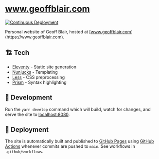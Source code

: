 # www.geoffblair.com

[![Continuous Deployment](https://github.com/geoffb/www-geoffblair-com/actions/workflows/continuous-deployment.yml/badge.svg)](https://github.com/geoffb/www-geoffblair-com/actions/workflows/continuous-deployment.yml)

Personal website of Geoff Blair, hosted at [www.geoffblair.com](https://www.geoffblair.com).

## 🏗 Tech

- [Eleventy](https://www.11ty.dev) - Static site generation
- [Nunjucks](https://mozilla.github.io/nunjucks/) - Templating
- [Less](http://lesscss.org) - CSS preprocessing
- [Prism](https://prismjs.com) - Syntax highlighting

## 🔨 Development

Run the `yarn develop` command which will build, watch for changes, and serve the site to [localhost:8080](localhost:8080).

## 🚀 Deployment

The site is automatically built and published to [GitHub Pages](https://pages.github.com) using [GitHub Actions](https://github.com/features/actions) whenever commits are pushed to `main`. See workflows in `.github/workflows`.
